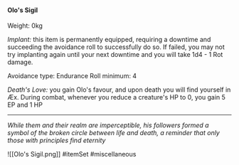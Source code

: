 #### Olo's Sigil

Weight: 0kg

*Implant:* this item is permanently equipped, requiring a downtime and succeeding the avoidance roll to successfully do so. If failed, you may not try implanting again until your next downtime and you will take 1d4 - 1 Rot damage.

Avoidance type: Endurance
Roll minimum: 4

*Death's Love:* you gain Olo's favour, and upon death you will find yourself in Æx. During combat, whenever you reduce a creature's HP to 0, you gain 5 EP and 1 HP

---
*While them and their realm are imperceptible, his followers formed a symbol of the broken circle between life and death, a reminder that only those with principles find eternity*

![[Olo's Sigil.png]]
#itemSet #miscellaneous